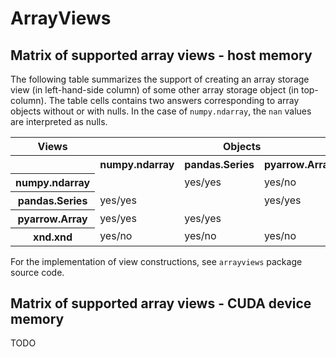 # ArrayViews

## Matrix of supported array views - host memory

The following table summarizes the support of creating an array
storage view (in left-hand-side column) of some other array storage
object (in top-column). The table cells contains two answers
corresponding to array objects without or with nulls. In the case of
`numpy.ndarray`, the `nan` values are interpreted as nulls.

<table style="width:100%">
  <tr>
    <th>Views</th>
    <th colspan="4">Objects</th>
  </tr>
  <tr>
    <th></th>
    <th>numpy.ndarray</th> 
    <th>pandas.Series</th>
    <th>pyarrow.Array</th>
    <th>xnd.xnd</th>
  </tr>
  <tr>
    <th>numpy.ndarray </th>
    <td></td> 
    <td>yes/yes</td>
    <td>yes/no</td>
    <td>yes/no</td>
  </tr>
  <tr>
    <th>pandas.Series</th>
    <td>yes/yes</td> 
    <td></td>
    <td>yes/yes</td>
    <td>yes/no</td>
  </tr>
  <tr>
    <th>pyarrow.Array</th>
    <td>yes/yes</td> 
    <td>yes/yes</td>
    <td></td>
    <td>yes/no</td>
  </tr>
  <tr>
    <th>xnd.xnd</th>
    <td>yes/no</td> 
    <td>yes/no</td>
    <td>yes/no</td>
    <td></td>
  </tr>
</table>

For the implementation of view constructions, see `arrayviews` package source code.

## Matrix of supported array views - CUDA device memory

TODO
